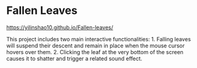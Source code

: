 # Fallen Leaves

 https://yilinshao10.github.io/Fallen-leaves/

This project includes two main interactive functionalities: 1. Falling leaves will suspend their descent and remain in place when the mouse cursor hovers over them. 2. Clicking the leaf at the very bottom of the screen causes it to shatter and trigger a related sound effect.
